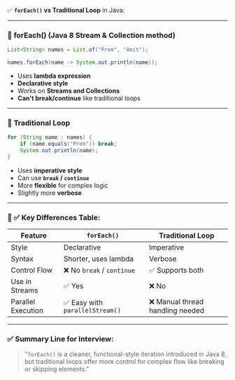 ✅ **`forEach()` vs Traditional Loop** in Java:

---

### 🔹 **forEach()** (Java 8 Stream & Collection method)

```java
List<String> names = List.of("Prem", "Amit");

names.forEach(name -> System.out.println(name));
```

* Uses **lambda expression**
* **Declarative style**
* Works on **Streams and Collections**
* **Can't break/continue** like traditional loops

---

### 🔹 **Traditional Loop**

```java
for (String name : names) {
    if (name.equals("Prem")) break;
    System.out.println(name);
}
```

* Uses **imperative style**
* Can use **`break` / `continue`**
* More **flexible** for complex logic
* Slightly more **verbose**

---

### 🔹 ✅ Key Differences Table:

| Feature            | `forEach()`                    | Traditional Loop                |
| ------------------ | ------------------------------ | ------------------------------- |
| Style              | Declarative                    | Imperative                      |
| Syntax             | Shorter, uses lambda           | Verbose                         |
| Control Flow       | ❌ No `break` / `continue`      | ✅ Supports both                 |
| Use in Streams     | ✅ Yes                          | ❌ No                            |
| Parallel Execution | ✅ Easy with `parallelStream()` | ❌ Manual thread handling needed |

---

### ✅ Summary Line for Interview:

> "`forEach()` is a cleaner, functional-style iteration introduced in Java 8, but traditional loops offer more control for complex flow like breaking or skipping elements."

